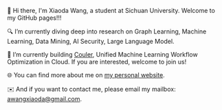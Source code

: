 👋 Hi there, I'm Xiaoda Wang, a student at Sichuan University. Welcome to my GitHub pages!!!

🔍 I’m currently diving deep into research on Graph Learning, Machine Learning, Data Mining, AI Security, Large Language Model.

🔧 I’m currently building [Couler](https://github.com/couler-proj/couler), Unified Machine Learning Workflow Optimization in Cloud. If you are interested, welcome to join us!

🌐 You can find more about me on [my personal website](https://scholar.google.com/citations?user=TQLr9lMAAAAJ&hl=zh-CN&oi=ao).

✉️ And if you want to contact me, please email my mailbox: awangxiaoda@gmail.com.
